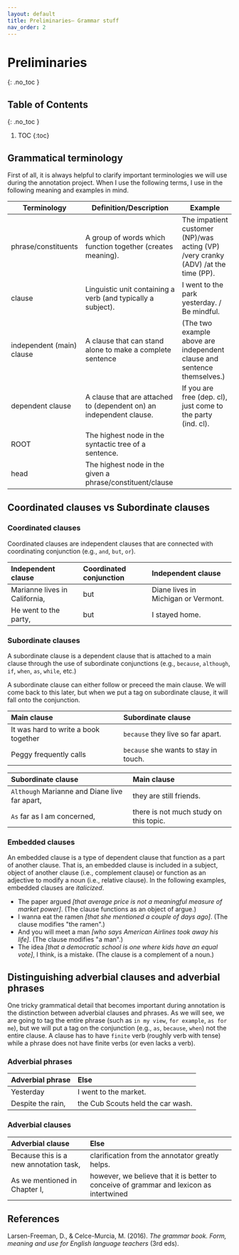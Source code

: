 ```yaml
---
layout: default
title: Preliminaries— Grammar stuff
nav_order: 2
---
```


# Preliminaries 
{: .no_toc }
## Table of Contents
{: .no_toc }

1. TOC
{:toc}

## Grammatical terminology
First of all, it is always helpful to clarify important terminologies we will use during the annotation project. When I use the following terms, I use in the following meaning and examples in mind.

| Terminology               | Definition/Description                                              | Example                                                                           |
| ------------------------- | ------------------------------------------------------------------- | --------------------------------------------------------------------------------- |
| phrase/constituents       | A group of words which function together (creates meaning).         | The impatient customer (NP)/was acting (VP) /very cranky (ADV) /at the time (PP). |
| clause                    | Linguistic unit containing a verb (and typically a subject).        | I went to the park yesterday. / Be mindful.                                       |
| independent (main) clause | A clause that can stand alone to make a complete sentence           | (The two example above are independent clause and sentence themselves.)           |
| dependent clause          | A clause that are attached to (dependent on) an independent clause. | If you are free (dep. cl), just come to the party (ind. cl).                      |
| ROOT                      | The highest node in the syntactic tree of a sentence.               |                                                                                   |
| head                      | The highest node in the given a phrase/constituent/clause           |                                                                                   |



## Coordinated clauses vs Subordinate clauses

### Coordinated clauses
Coordinated clauses are independent clauses that are connected with coordinating conjunction (e.g., `and`, `but`, `or`).

| Independent clause            | Coordinated conjunction | Independent clause                  |
| :---------------------------- | :---------------------- | :---------------------------------- |
| Marianne lives in California, | but                     | Diane lives in Michigan or Vermont. |
| He went to the party,         | but                     | I stayed home.                      |

### Subordinate clauses
A subordinate clause is a dependent clause that is attached to a main clause through the use of subordinate conjunctions (e.g., `because`, `although`, `if`, `when`, `as`, `while`, etc.)

A subordinate clause can either follow or preceed the main clause. We will come back to this later, but when we put a tag on subordinate clause, it will fall onto the conjunction.

| Main clause                          | Subordinate clause                    |
| :----------------------------------- | :------------------------------------ |
| It was hard to write a book together | `because` they live so far apart.     |
| Peggy frequently calls               | `because` she wants to stay in touch. |

| Subordinate clause                            | Main clause                            |
| :-------------------------------------------- | :------------------------------------- |
| `Although` Marianne and Diane live far apart, | they are still friends.                |
| `As` far as I am concerned,                   | there is not much study on this topic. |


### Embedded clauses
An embedded clause is a type of dependent clause that function as a part of another clause. That is, an embedded clause is included in a subject, object of another clause (i.e., complement clause) or function as an adjective to modify a noun (i.e., relative clause).
In the following examples, embedded clauses are _italicized_.

- The paper argued _[that average price is not a meaningful measure of market power]_. (The clause functions as an object of argue.)
- I wanna eat the ramen _[that she mentioned a couple of days ago]_. (The clause modifies "the ramen".)
- And you will meet a man _[who says American Airlines took away his life]_. (The clause modifies "a man".)
- The idea _[that a democratic school is one where kids have an equal vote]_, I think, is a mistake. (The clause is a complement of a noun.)

## Distinguishing adverbial clauses and adverbial phrases

One tricky grammatical detail that becomes important during annotation is the distinction between adverbial clauses and phrases.
As we will see, we are going to tag the entire phrase (such as `in my view`, `for example`, `as for me`), but we will put a tag on the conjunction (e.g., `as`, `because`, `when`) not the entire clause.
A clause has to have `finite` verb (roughly verb with tense) while a phrase does not have finite verbs (or even lacks a verb).

### Adverbial phrases


| Adverbial phrase  | Else                              |
| :---------------- | :-------------------------------- |
| Yesterday         | I went to the market.             |
| Despite the rain, | the Cub Scouts held the car wash. |


### Adverbial clauses

| Adverbial clause                       | Else                                                                                    |
| :------------------------------------- | :-------------------------------------------------------------------------------------- |
| Because this is a new annotation task, | clarification from the annotator greatly helps.                                         |
| As we mentioned in Chapter I,          | however, we believe that it is better to conceive of grammar and lexicon as intertwined |


## References
Larsen-Freeman, D., & Celce-Murcia, M. (2016). *The grammar book. Form, meaning and use for English language teachers* (3rd eds).

